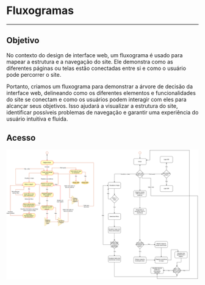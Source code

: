 # **Fluxogramas**
<hr style="border: 0; height: 1px; background-color: #000000;">

## **Objetivo**

No contexto do design de interface web, um fluxograma é usado para mapear a estrutura e a navegação do site. Ele demonstra como as diferentes páginas ou telas estão conectadas entre si e como o usuário pode percorrer o site.
<p/>
Portanto, criamos um fluxograma para demonstrar a árvore de decisão da interface web, delineando como os diferentes elementos e funcionalidades do site se conectam e como os usuários podem interagir com eles para alcançar seus objetivos. Isso ajudará a visualizar a estrutura do site, identificar possíveis problemas de navegação e garantir uma experiência do usuário intuitiva e fluida.

## **Acesso**

<img src="docs/fluxogramas/diagrama.png" alt="Fluxograma">


